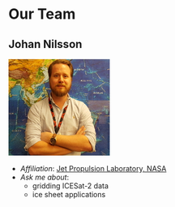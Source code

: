 # Our Team

## Johan Nilsson

![picture of Johan Nilsson](../img/people/JohanNilsson.jpg)

* *Affiliation*: [Jet Propulsion Laboratory, NASA](https://science.jpl.nasa.gov/people/Nilsson/)
* *Ask me about*: 
    * gridding ICESat-2 data
    * ice sheet applications
